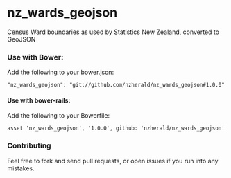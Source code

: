 nz_wards_geojson
============================

Census Ward boundaries as used by Statistics New Zealand, converted to GeoJSON

### Use with Bower:

Add the following to your bower.json:

```
"nz_wards_geojson": "git://github.com/nzherald/nz_wards_geojson#1.0.0"
```

#### Use with bower-rails:

Add the following to your Bowerfile:

```
asset 'nz_wards_geojson', '1.0.0', github: 'nzherald/nz_wards_geojson'
```

### Contributing

Feel free to fork and send pull requests, or open issues if you run into
any mistakes.
